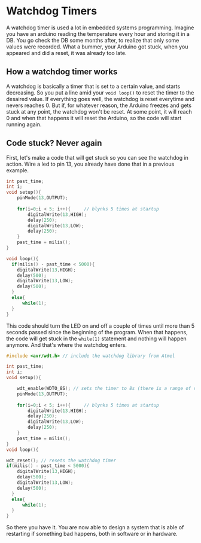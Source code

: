 # Watchdog Timers
A watchdog timer is used a lot in embedded systems programming. Imagine you have an arduino reading the temperature every hour and storing it in a DB. You go check the DB some months after, to realize that only some values were recorded. What a bummer, your Arduino got stuck, when you appeared and did a reset, it was already too late.

## How a watchdog timer works

A watchdog is basically a timer that is set to a certain value, and starts decreasing. So you put a line amid your `void loop()` to reset the timer to the desaired value. If everything goes well, the watchdog is reset everytime and nevers reaches 0. But if, for whatever reason, the Arduino freezes and gets stuck at any point, the watchdog won't be reset. At some point, it will reach 0 and when that happens it will reset the Arduino, so the code will start running again. 

## Code stuck? Never again

First, let's make a code that will get stuck so you can see the watchdog in action. Wire a led to pin 13, you already have done that in a previous example.
```c++
int past_time;
int i;
void setup(){
    pinMode(13,OUTPUT);
   
    for(i=0;i < 5; i++){     // blynks 5 times at startup
        digitalWrite(13,HIGH);
        delay(250);
        digitalWrite(13,LOW);
        delay(250);
    } 
    past_time = milis();
}

void loop(){
  if(milis() - past_time < 5000){
    digitalWrite(13,HIGH);
    delay(500);
    digitalWrite(13,LOW);
    delay(500);
  }
  else{
      while(1);
  }
}  
```
This code should turn the LED on and off a couple of times until more than 5 seconds passed since the beginning of the program. When that happens, the code will get stuck in the `while(1)` statement and nothing will happen anymore. And that's where the watchdog enters.

```c++
#include <avr/wdt.h> // include the watchdog library from Atmel

int past_time;
int i;
void setup(){   

    wdt_enable(WDTO_8S); // sets the timer to 8s (there is a range of values that you can choose)
    pinMode(13,OUTPUT);
   
    for(i=0;i < 5; i++){     // blynks 5 times at startup
        digitalWrite(13,HIGH);
        delay(250);
        digitalWrite(13,LOW);
        delay(250);
    } 
    past_time = milis();
}
void loop(){

wdt_reset(); // resets the watchdog timer
if(milis() - past_time < 5000){
    digitalWrite(13,HIGH);
    delay(500);
    digitalWrite(13,LOW);
    delay(500);
  }
  else{
      while(1);
  }
}

```

So there you have it. You are now able to design a system that is able of restarting if something bad happens, both in software or in hardware.
